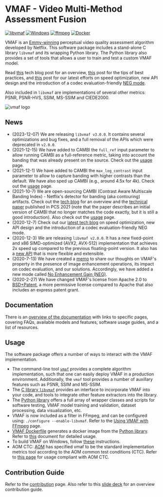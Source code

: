 # VMAF - Video Multi-Method Assessment Fusion

[![libvmaf](https://github.com/Netflix/vmaf/actions/workflows/libvmaf.yml/badge.svg)](https://github.com/Netflix/vmaf/actions/workflows/libvmaf.yml)
[![Windows](https://github.com/Netflix/vmaf/actions/workflows/windows.yml/badge.svg)](https://github.com/Netflix/vmaf/actions/workflows/windows.yml)
[![ffmpeg](https://github.com/Netflix/vmaf/actions/workflows/ffmpeg.yml/badge.svg)](https://github.com/Netflix/vmaf/actions/workflows/ffmpeg.yml)
[![Docker](https://github.com/Netflix/vmaf/actions/workflows/docker.yml/badge.svg)](https://github.com/Netflix/vmaf/actions/workflows/docker.yml)

VMAF is an [Emmy-winning](https://theemmys.tv/) perceptual video quality assessment algorithm developed by Netflix. This software package includes a stand-alone C library `libvmaf` and its wrapping Python library. The Python library also provides a set of tools that allows a user to train and test a custom VMAF model.

Read [this](https://medium.com/netflix-techblog/toward-a-practical-perceptual-video-quality-metric-653f208b9652) tech blog post for an overview, [this](https://medium.com/netflix-techblog/vmaf-the-journey-continues-44b51ee9ed12) post for the tips of best practices, and [this](https://netflixtechblog.com/toward-a-better-quality-metric-for-the-video-community-7ed94e752a30) post for our latest efforts on speed optimization, new API design and the introduction of a codec evaluation-friendly [NEG mode](resource/doc/models.md#disabling-enhancement-gain-neg-mode).

Also included in `libvmaf` are implementations of several other metrics: PSNR, PSNR-HVS, SSIM, MS-SSIM and CIEDE2000.

![vmaf logo](resource/images/vmaf_logo.jpg)

## News

- (2023-12-07) We are releasing `libvmaf v3.0.0`. It contains several optimizations and bug fixes, and a full removal of the APIs which were deprecated in `v2.0.0`.
- (2021-12-15) We have added to CAMBI the `full_ref` input parameter to allow running CAMBI as a full-reference metric, taking into account the banding that was already present on the source. Check out the [usage](resource/doc/cambi.md) page.
- (2021-12-1) We have added to CAMBI the `max_log_contrast` input parameter to allow to capture banding with higher contrasts than the default. We have also sped up CAMBI (e.g., around 4.5x for 4k). Check out the [usage](resource/doc/cambi.md) page.
- (2021-10-7) We are open-sourcing CAMBI (Contrast Aware Multiscale Banding Index) - Netflix's detector for banding (aka contouring) artifacts. Check out the [tech blog](https://netflixtechblog.medium.com/cambi-a-banding-artifact-detector-96777ae12fe2) for an overview and the [technical paper](resource/doc/papers/CAMBI_PCS2021.pdf) published in PCS 2021 (note that the paper describes an initial version of CAMBI that no longer matches the code exactly, but it is still a good introduction). Also check out the [usage](resource/doc/cambi.md) page.
- (2020-12-7) Check out our [latest tech blog](https://netflixtechblog.com/toward-a-better-quality-metric-for-the-video-community-7ed94e752a30) on speed optimization, new API design and the introduction of a codec evaluation-friendly NEG mode.
- (2020-12-3) We are releasing `libvmaf v2.0.0`. It has a new fixed-point and x86 SIMD-optimized (AVX2, AVX-512) implementation that achieves 2x speed up compared to the previous floating-point version. It also has a [new API](libvmaf/README.md) that is more flexible and extensible.
- (2020-7-13) We have created a [memo](https://docs.google.com/document/d/1dJczEhXO0MZjBSNyKmd3ARiCTdFVMNPBykH4_HMPoyY/edit?usp=sharing) to share our thoughts on VMAF's property in the presence of image enhancement operations, its impact on codec evaluation, and our solutions. Accordingly, we have added a new mode called [No Enhancement Gain (NEG)](resource/doc/models.md#disabling-enhancement-gain-neg-mode).
- (2020-2-27) We have changed VMAF's license from Apache 2.0 to [BSD+Patent](https://opensource.org/licenses/BSDplusPatent), a more permissive license compared to Apache that also includes an express patent grant.

## Documentation

There is an [overview of the documentation](resource/doc/index.md) with links to specific pages, covering FAQs, available models and features, software usage guides, and a list of resources.

## Usage

The software package offers a number of ways to interact with the VMAF implementation.

  - The command-line tool [`vmaf`](libvmaf/tools/README.md) provides a complete algorithm implementation, such that one can easily deploy VMAF in a production environment. Additionally, the `vmaf` tool provides a number of auxillary features such as PSNR, SSIM and MS-SSIM.
  - The [C library `libvmaf`](libvmaf/README.md) provides an interface to incorporate VMAF into your code, and tools to integrate other feature extractors into the library.
  - The [Python library](resource/doc/python.md) offers a full array of wrapper classes and scripts for software testing, VMAF model training and validation, dataset processing, data visualization, etc.
  - VMAF is now included as a filter in FFmpeg, and can be configured using: `./configure --enable-libvmaf`. Refer to the [Using VMAF with FFmpeg](resource/doc/ffmpeg.md) page.
  - [VMAF Dockerfile](Dockerfile) generates a docker image from the [Python library](resource/doc/python.md). Refer to [this](resource/doc/docker.md) document for detailed usage.
  - To build VMAF on Windows, follow [these](resource/doc/windows.md) instructions.
  - AOM CTC: [AOM]((http://aomedia.org/)) has specified vmaf to be the standard implementation metrics tool according to the AOM common test conditions (CTC). Refer to [this page](resource/doc/aom_ctc.md) for usage compliant with AOM CTC.

## Contribution Guide

Refer to the [contribution](CONTRIBUTING.md) page. Also refer to this [slide deck](https://docs.google.com/presentation/d/1Gr4-MvOXu9HUiH4nnqLGWupJYMeh6nl2MNz6Qy9153c/edit#slide=id.gc20398b4b7_0_132) for an overview contribution guide.

